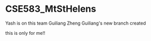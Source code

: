 # CSE583_MtStHelens
Yash is on this team
Guiliang Zheng
Guiliang's new branch created

this is only for me!!


